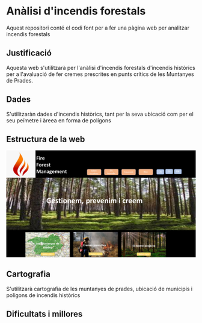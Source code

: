 # Anàlisi d'incendis forestals
Aquest repositori conté el codi font per a fer una pàgina web per analitzar incendis forestals

## Justificació
Aquesta web s'utilitzarà per l'anàlisi d'incendis forestals d'incendis històrics per a l'avaluació de fer cremes prescrites en punts crítics de les Muntanyes de Prades.

## Dades
S'utilitzaràn dades d'incendis històrics, tant per la seva ubicació com per el seu peímetre i àreea en forma de polígons

## Estructura de la web

![Esquema del Home de la web](./images/docs/home.PNG)

## Cartografia
S'utilitzarà cartografia de les muntanyes de prades, ubicació de municipis i polígons de incendis històrics

## Dificultats i millores


